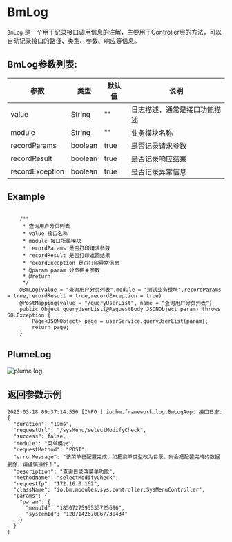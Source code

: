 # BmLog

`BmLog` 是一个用于记录接口调用信息的注解，主要用于Controller层的方法，可以自动记录接口的路径、类型、参数、响应等信息。

## BmLog参数列表:

| 参数 | 类型 | 默认值 | 说明 |
| --- | --- | --- | --- |
| value | String | "" | 日志描述，通常是接口功能描述 |
| module | String | "" | 业务模块名称 |
| recordParams | boolean | true | 是否记录请求参数 |
| recordResult | boolean | true | 是否记录响应结果 |
| recordException | boolean | true | 是否记录异常信息 |

## Example

```java, editable

	/**
	 * 查询用户分页列表
	 * value 接口名称
	 * module 接口所属模块
	 * recordParams 是否打印请求参数
	 * recordResult 是否打印返回结果
	 * recordException 是否打印异常信息
	 * @param param 分页相关参数
	 * @return
	 */
	@BmLog(value = "查询用户分页列表",module = "测试业务模块",recordParams = true,recordResult = true,recordException = true)
	@PostMapping(value = "/queryUserList", name = "查询用户分页列表")
	public Object queryUserList(@RequestBody JSONObject param) throws SQLException {
		Page<JSONObject> page = userService.queryUserList(param);
		return page;
	}
```

## PlumeLog

![plume log](https://pic1.imgdb.cn/item/67d93aa088c538a9b5c038e0.png)

## 返回参数示例

```
2025-03-18 09:37:14.550 [INFO ] io.bm.framework.log.BmLogAop: 接口日志: 
{
  "duration": "19ms",
  "requestUrl": "/sysMenu/selectModifyCheck",
  "success": false,
  "module": "菜单模块",
  "requestMethod": "POST",
  "errorMessage": "该菜单已配置完成，如把菜单类型改为目录，则会把配置完成的数据删除，请谨慎操作！",
  "description": "查询目录改菜单功能",
  "methodName": "selectModifyCheck",
  "requestIp": "172.16.0.162",
  "className": "io.bm.modules.sys.controller.SysMenuController",
  "params": {
    "param": {
      "menuId": "1850727595533725696",
      "systemId": "1207142670867730434"
    }
  }
}
```